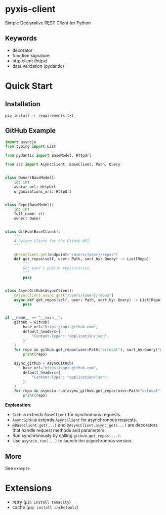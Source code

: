 # pyxis-client
Simple Declarative REST Client for Python

## Keywords
- decorator
- function signature
- http client (httpx)
- data validation (pydantic)

# Quick Start

## Installation
`pip install -r requirements.txt`

## GitHub Example
```python
import asyncio
from typing import List

from pydantic import BaseModel, HttpUrl

from src import AsyncClient, BaseClient, Path, Query


class Owner(BaseModel):
    id: int
    avatar_url: HttpUrl
    organizations_url: HttpUrl


class Repo(BaseModel):
    id: int
    full_name: str
    owner: Owner


class GitHub(BaseClient):
    """
    A Python Client for the GitHub API.
    """

    @BaseClient.get(endpoint="/users/{user}/repos")
    def get_repos(self, user: Path, sort_by: Query) -> List[Repo]:
        """
        Get user's public repositories.
        """
        pass


class AsyncGitHub(AsyncClient):
    @AsyncClient.async_get("/users/{user}/repos")
    async def get_repos(self, user: Path, sort_by: Query) -> List[Repo]:
        pass


if __name__ == "__main__":
    github = GitHub(
        base_url="https://api.github.com",
        default_headers={
            "Content-Type": "application/json",
        }
    )
    for repo in github.get_repos(user=Path("octocat"), sort_by=Query("updated")):
        print(repo)

    async_github = AsyncGitHub(
        base_url="https://api.github.com",
        default_headers={
            "Content-Type": "application/json",
        }
    )
    for repo in asyncio.run(async_github.get_repos(user=Path("octocat"), sort_by=Query("updated"))):
        print(repo)
```

**Explanation**:  
- `GitHub` extends `BaseClient` for synchronous requests.  
- `AsyncGitHub` extends `AsyncClient` for asynchronous requests.  
- `@BaseClient.get(...)` and `@AsyncClient.async_get(...)` are decorators that handle request methods and parameters.  
- Run synchronously by calling `github.get_repos(...)`.  
- Use `asyncio.run(...)` to launch the asynchronous version.  

## More
See `example`

# Extensions
- retry (`pip install tenacity`)
- cache (`pip install cachetools`)